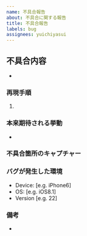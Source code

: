 ```yaml
---
name: 不具合報告
about: 不具合に関する報告
title: 不具合報告
labels: bug
assignees: yuichiyasui
---
```


## 不具合内容

-

### 再現手順

1.

### 本来期待される挙動

-

### 不具合箇所のキャプチャー

### バグが発生した環境

- Device: [e.g. iPhone6]
- OS: [e.g. iOS8.1]
- Version [e.g. 22]

### 備考

-
